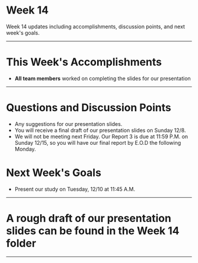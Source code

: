 # Week 14
Week 14 updates including accomplishments, discussion points, and next week's goals.

---

# This Week's Accomplishments

  - **All team members** worked on completing the slides for our presentation

---

# Questions and Discussion Points

 - Any suggestions for our presentation slides.
 - You will receive a final draft of our presentation slides on Sunday 12/8.
 - We will not be meeting next Friday. Our Report 3 is due at 11:59 P.M. on Sunday 12/15, so you will have our final report by E.O.D the following Monday.

# Next Week's Goals

  - Present our study on Tuesday, 12/10 at 11:45 A.M.

---

# A rough draft of our presentation slides can be found in the Week 14 folder
---
